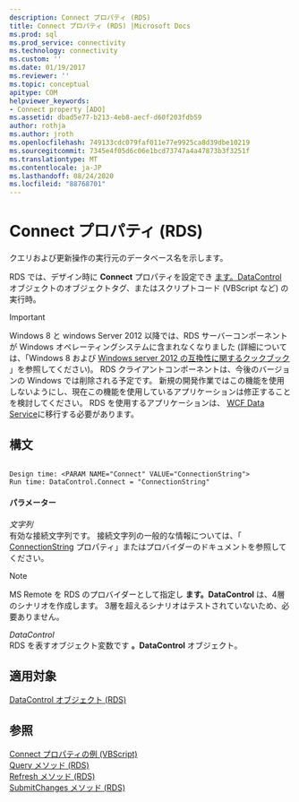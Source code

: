 ```yaml
---
description: Connect プロパティ (RDS)
title: Connect プロパティ (RDS) |Microsoft Docs
ms.prod: sql
ms.prod_service: connectivity
ms.technology: connectivity
ms.custom: ''
ms.date: 01/19/2017
ms.reviewer: ''
ms.topic: conceptual
apitype: COM
helpviewer_keywords:
- Connect property [ADO]
ms.assetid: dbad5e77-b213-4eb8-aecf-d60f203fdb59
author: rothja
ms.author: jroth
ms.openlocfilehash: 749133cdc079faf011e77e9925ca8d39dbe10219
ms.sourcegitcommit: 7345e4f05d6c06e1bcd73747a4a47873b3f3251f
ms.translationtype: MT
ms.contentlocale: ja-JP
ms.lasthandoff: 08/24/2020
ms.locfileid: "88768701"
---
```

# <a name="connect-property-rds"></a>Connect プロパティ (RDS)
クエリおよび更新操作の実行元のデータベース名を示します。  
  
 RDS では、デザイン時に **Connect** プロパティを設定でき [ます。DataControl](./datacontrol-object-rds.md) オブジェクトのオブジェクトタグ、またはスクリプトコード (VBScript など) の実行時。  
  
> [!IMPORTANT]
>  Windows 8 と windows Server 2012 以降では、RDS サーバーコンポーネントが Windows オペレーティングシステムに含まれなくなりました (詳細については、「Windows 8 および [Windows server 2012 の互換性に関するクックブック](https://www.microsoft.com/download/details.aspx?id=27416) 」を参照してください)。 RDS クライアントコンポーネントは、今後のバージョンの Windows では削除される予定です。 新規の開発作業ではこの機能を使用しないようにし、現在この機能を使用しているアプリケーションは修正することを検討してください。 RDS を使用するアプリケーションは、 [WCF Data Service](https://go.microsoft.com/fwlink/?LinkId=199565)に移行する必要があります。  
  
## <a name="syntax"></a>構文  
  
```  
  
Design time: <PARAM NAME="Connect" VALUE="ConnectionString">  
Run time: DataControl.Connect = "ConnectionString"  
```  
  
#### <a name="parameters"></a>パラメーター  
 *文字列*  
 有効な接続文字列です。 接続文字列の一般的な情報については、「 [ConnectionString](../ado-api/connectionstring-property-ado.md) プロパティ」またはプロバイダーのドキュメントを参照してください。  
  
> [!NOTE]
>  MS Remote を RDS のプロバイダーとして指定し **ます。DataControl** は、4層のシナリオを作成します。 3層を超えるシナリオはテストされていないため、必要ありません。  
  
 *DataControl*  
 RDS を表すオブジェクト変数です **。DataControl** オブジェクト。  
  
## <a name="applies-to"></a>適用対象  
 [DataControl オブジェクト (RDS)](./datacontrol-object-rds.md)  
  
## <a name="see-also"></a>参照  
 [Connect プロパティの例 (VBScript)](./connect-property-example-vbscript.md)   
 [Query メソッド (RDS)](./query-method-rds.md)   
 [Refresh メソッド (RDS)](./refresh-method-rds.md)   
 [SubmitChanges メソッド (RDS)](./submitchanges-method-rds.md)